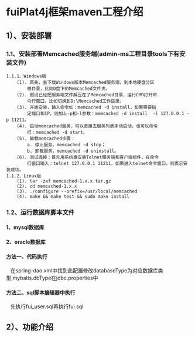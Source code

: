 # fuiPlat4j框架maven工程介绍
## 1）、安装部署
### 1.1、安装部署Memcached服务端(admin-ms工程目录tools下有安装文件)
    1.1.1、Windows版
        (1). 首先，去下载Windows版本Memcached服务端，到本地硬盘分区
            根目录，比如D盘下的Memcached文件夹。
        (2). 假设已经把服务端文件解压在了Memcached目录，运行CMD打开命
            令行窗口，比如切换到D:\Memcached工作目录。
        (3). 开始安装，输入命令如：memcached -d install，如果需要指
            定端口和IP，则加上-p和-l参数：memcached -d install  -l 127.0.0.1 -p 11211。
        (4). 启动memcached服务，可以直接去服务列表手动启动，也可以命令
            行：memcached -d start。
        (5). 卸载memcached步骤：
            a. 停止服务，memcached -d stop；
            b. 卸载服务，memcached -d uninstall。
        (6). 测试连接：首先用系统盘安装Telnet服务端和客户端组件，在命令
            行窗口输入：telnet 127.0.0.1 11211，如果进入telnet命令窗口，则表示安装成功。
    1.1.2、Linux版
        (1). tar -zxf memcached-1.x.x.tar.gz
        (2). cd memcached-1.x.x
        (3). ./configure --prefix=/usr/local/memcached
        (4). make && make test && sudo make install
### 1.2、运行数据库脚本文件
#### 1、mysql数据库
#### 2、oracle数据库
#### 方法一、代码执行
    在spring-dao.xml中找到此配置修改databaseType为对应数据库类型,mybatis.dbType在jdbc.properties中
    <bean id="fuiEngineConfiguration" class="com.fui.spring.FuiEngineConfiguration" init-method="init">
        <property name="dataSource" ref="dataSource"/>
        <property name="databaseType" value="${mybatis.dbType}"/>
        <property name="databaseSchemaUpdate" value="true"/>
    </bean>
#### 方法二、sql脚本编辑器中执行
    先执行fui_user.sql再执行fui.sql
## 2）、功能介绍
